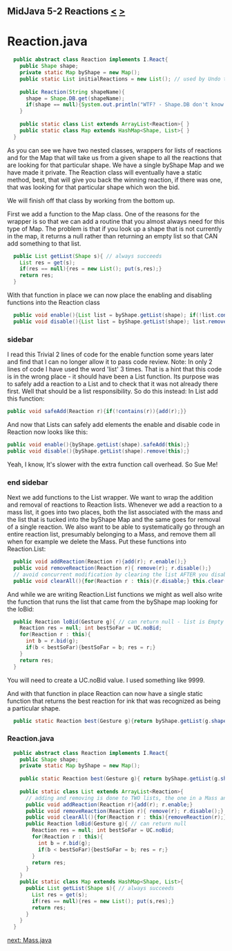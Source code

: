 ## MidJava 5-2 Reactions [&LT;](MJ0501.md) [&GT;](MJ0503.md)

# Reaction.java
```java
  public abstract class Reaction implements I.React{
    public Shape shape;
    private static Map byShape = new Map();
    public static List initialReactions = new List(); // used by Undo to restart everything.   
    
    public Reaction(String shapeName){
      shape = Shape.DB.get(shapeName);
      if(shape == null){System.out.println("WTF? - Shape.DB don't know about: "+shapeName);}
    }
    
    public static class List extends ArrayList<Reaction>{ }
    public static class Map extends HashMap<Shape, List>{ }
  }
```

As you can see we have two nested classes, wrappers for lists of reactions and for the Map that will take us from a given shape to all the reactions that are looking for that particular shape. We have a single byShape Map and we have made it private. The Reaction class will eventually have a static method, best, that will give you back the winning reaction, if there was one, that was looking for that particular shape which won the bid.

We will finish off that class by working from the bottom up.

First we add a function to the Map class. One of the reasons for the wrapper is so that we can add a routine that you almost always need for this type of Map. The problem is that if you look up a shape that is not currently in the map, it returns a null rather than returning an empty list so that CAN add something to that list.

```java
  public List getList(Shape s){ // always succeeds
    List res = get(s);
    if(res == null){res = new List(); put(s,res);}
    return res;
  }
```

With that function in place we can now place the enabling and disabling functions into the Reaction class

```java
  public void enable(){List list = byShape.getList(shape); if(!list.contains(this)){list.add(this)}}
  public void disable(){List list = byShape.getList(shape); list.remove(this);}
```
### sidebar
I read this Trivial 2 lines of code for the enable function some years later and find that I can no longer allow it to pass code review. Note: In only 2 lines of code I have used the word 'list' 3 times. That is a hint that this code is in the wrong place - it should have been a List function. Its purpose was to safely add a reaction to a List and to check that it was not already there first. Well that should be a list responsibility. So do this instead:
In List add this function:

```java
public void safeAdd(Reaction r){if(!contains(r)){add(r);}}
```
And now that Lists can safely add elements the enable  and disable code in Reaction now looks like this:

```java
public void enable(){byShape.getList(shape).safeAdd(this);}
public void disable(){byShape.getList(shape).remove(this);}
```

Yeah, I know, It's slower with the extra function call overhead. So Sue Me!

### end sidebar

Next we add functions to the List wrapper. We want to wrap the addition and removal of reactions to Reaction lists. Whenever we add a reaction to a mass list, it goes into two places, both the list associated with the mass and the list that is tucked into the byShape Map and the same goes for removal of a single reaction. We also want to be able to systematically go through an entire reaction list, presumably belonging to a Mass, and remove them all when for example we delete the Mass. Put these functions into Reaction.List:

```java
  public void addReaction(Reaction r){add(r); r.enable();}
  public void removeReaction(Reaction r){ remove(r); r.disable();}
  // avoid concurrent modification by clearing the list AFTER you disable them all.
  public void clearAll(){for(Reaction r : this){r.disable;} this.clear();}
```

And while we are writing Reaction.List functions we might as well also write the function that runs the list that came from the byShape map looking for the loBid:

```java
  public Reaction loBid(Gesture g){ // can return null - list is Empty or no one wants to bid.
    Reaction res = null; int bestSoFar = UC.noBid; 
    for(Reaction r : this){
      int b = r.bid(g);
      if(b < bestSoFar){bestSoFar = b; res = r;}
    }
    return res;
  }
```
You will need to create a UC.noBid value. I used something like 9999.

And with that function in place Reaction can now have a single static function that returns the best reaction for ink that was recognized as being a particular shape.

```java
  public static Reaction best(Gesture g){return byShape.getList(g.shape).loBid(g);} // can return null  
```

### Reaction.java
```java
  public abstract class Reaction implements I.React{
    public Shape shape;
    private static Map byShape = new Map();
    
    public static Reaction best(Gesture g){ return byShape.getList(g.shape).loBid(g);} // can return null
    
    public static class List extends ArrayList<Reaction>{
      // adding and removing is done to TWO lists, the one in a Mass and the one in the byShape Map
      public void addReaction(Reaction r){add(r); r.enable;}
      public void removeReaction(Reaction r){ remove(r); r.disable();}
      public void clearAll(){for(Reaction r : this){removeReaction(r);}}
      public Reaction loBid(Gesture g){ // can return null
        Reaction res = null; int bestSoFar = UC.noBid;
        for(Reaction r : this){
          int b = r.bid(g);
          if(b < bestSoFar){bestSoFar = b; res = r;}
        }
        return res;
      }
    }
    public static class Map extends HashMap<Shape, List>{
      public List getList(Shape s){ // always succeeds
        List res = get(s);
        if(res == null){res = new List(); put(s,res);}
        return res;
      }
    }
  } 
```

[next: Mass.java](MJ0503.md)

